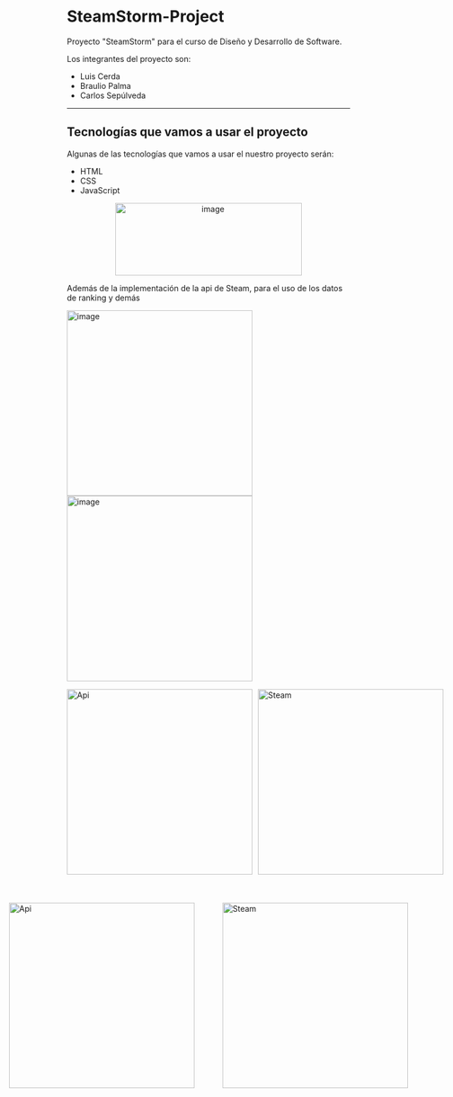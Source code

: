 # SteamStorm-Project
Proyecto "SteamStorm" para el curso de Diseño y Desarrollo de Software.

Los integrantes del proyecto son:

- Luis Cerda
- Braulio Palma
- Carlos Sepúlveda

---

## Tecnologías que vamos a usar el proyecto

Algunas de las tecnologías que vamos a usar el nuestro proyecto serán:

- HTML
- CSS
- JavaScript

<p align="center">
    <img width="332.7" height="129.6" alt="image" src="https://github.com/user-attachments/assets/18f6efbb-53b4-40c0-8be5-e8aecd900596" style="display: block; margin: 0 auto;" />
</p>

Además de la implementación de la api de Steam, para el uso de los datos de ranking y demás

<img width="330" height="330" alt="image" src="https://github.com/user-attachments/assets/8a36a401-db9a-45ae-9eae-d8eaad23f629" /> <img width="330" height="330" alt="image" src="https://github.com/user-attachments/assets/018e7463-f154-4100-896c-41fb4df88ac6" />

<div style="display: flex; gap: 10px;">
  <img src="https://github.com/user-attachments/assets/8a36a401-db9a-45ae-9eae-d8eaad23f629" alt="Api" width="330" height="330">
  <img src="https://github.com/user-attachments/assets/018e7463-f154-4100-896c-41fb4df88ac6" alt="Steam" width="330" height="330">
</div>

<div style="display: flex; justify-content: center; gap: 50px; align-items: center; margin-top: 50px;">
  <img src="https://github.com/user-attachments/assets/8a36a401-db9a-45ae-9eae-d8eaad23f629" alt="Api" width="330" height="330">
  <img src="https://github.com/user-attachments/assets/018e7463-f154-4100-896c-41fb4df88ac6" alt="Steam" width="330" height="330">
</div>
